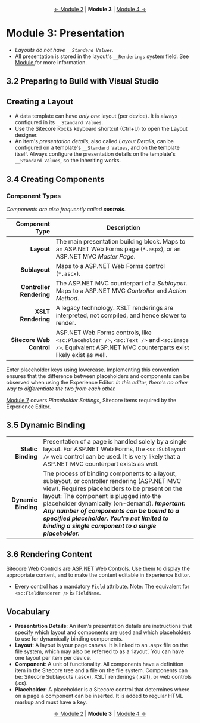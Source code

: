 <p align="center">
    <a href="module-2.md">← Module 2</a> | <strong>Module 3</strong> | <a href="module-4.md">Module 4 →</a>
</p>

# Module 3: Presentation

* *Layouts do not have `__Standard Values`.*
* All presentation is stored in the layout's `__Renderings` system field. See [Module ](module-5.md) for more
  information.

## 3.2 Preparing to Build with Visual Studio

## Creating a Layout

* A data template can have *only one* layout (per device). It is always configured in its `__Standard Values`.
* Use the Sitecore Rocks keyboard shortcut (Ctrl+U) to open the Layout designer.
* An item's *presentation details*, also called  *Layout Details*, can be configured on a template's `__Standard
  Values`, and on the template itself. Always configure the presentation details on the template's `__Standard Values`,
  so the inheriting works.

## 3.4 Creating Components

### Component Types

*Components are also frequently called **controls**.*

| Component Type           | Description                              |
|-------------------------:|------------------------------------------|
| **Layout**               | The main presentation building block. Maps to an ASP.NET Web Forms page (`*.aspx`), or an ASP.NET MVC   *Master Page*. |
| **Sublayout**            | Maps to a ASP.NET Web Forms control (`*.ascx`). |
| **Controller Rendering** | The ASP.NET MVC counterpart of a *Sublayout*. Maps to a ASP.NET MVC *Controller* and *Action Method*. |
| **XSLT Rendering**       | A legacy technology. XSLT renderings are interpreted, not compiled, and hence slower to render.
| **Sitecore Web Control** | ASP.NET Web Forms controls, like `<sc:Placeholder />`, `<sc:Text />` and `<sc:Image />`. Equivalent ASP.NET MVC counterparts exist likely exist as well. |

Enter placeholder keys using lowercase. Implementing this convention ensures that the difference between placeholders
and components can be observed when using the Experience Editor. *In this editor, there's no other way to differentiate
the two from each other.*

[Module 7](module-7.md) covers *Placeholder Settings*, Sitecore items required by the Experience Editor.

## 3.5 Dynamic Binding

| | |
|--------------------:|-----------|
| **Static Binding**  | Presentation of a page is handled solely by a single layout. For ASP.NET Web Forms, the `<sc:Sublayout />` web control can be used. It is very likely that a ASP.NET MVC counterpart exists as well. |
| **Dynamic Binding** | The process of binding components to a layout, sublayout, or controller rendering (ASP.NET MVC view). Requires placeholders to be present on the layout: The component is plugged into the placeholder dynamically (on-demand). ***Important: Any number of components can be bound to a specified placeholder. You're not limited to binding a single component to a single placeholder.*** |

## 3.6 Rendering Content

Sitecore Web Controls are ASP.NET Web Controls. Use them to display the appropriate content, and to make the content
editable in Experience Editor.

* Every control has a mandatory `Field` attribute. Note: The equivalent for `<sc:FieldRenderer />` is `FieldName`.

## Vocabulary

* **Presentation Details**: An item’s presentation details are instructions that specify which layout and components are
  used and which placeholders to use for dynamically binding components.
* **Layout**: A layout is your page canvas. It is linked to an .aspx file on the file system, which may also be referred
  to as a ‘layout’. You can have one layout per item per device.
* **Component**: A unit of functionality. All components have a definition item in the Sitecore tree and a file on the
  file system. Components can be: Sitecore Sublayouts (.ascx), XSLT renderings (.xslt), or web controls (.cs).
* **Placeholder**: A placeholder is a Sitecore control that determines where on a page a component can be inserted. It
  is added to regular HTML markup and must have a key.

<p align="center">
    <a href="module-2.md">← Module 2</a> | <strong>Module 3</strong> | <a href="module-4.md">Module 4 →</a>
</p>

